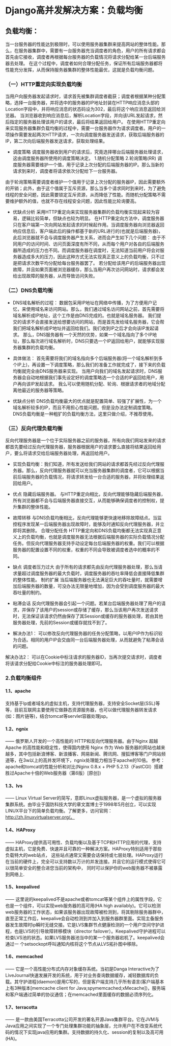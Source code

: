 # Django高并发解决方案：负载均衡

## 负载均衡：
当一台服务器的性能达到极限时，可以使用服务器集群来提高网站的整体性能。那么，在服务器集群中，需要有一台服务器充当调度者的角色，用户的所有请求都会首先由它接收，调度者再根据每台服务器的负载情况将请求分配给某一台后端服务器去处理。
在这个过程中，调度者如何合理分配任务，保证所有后端服务器都将性能充分发挥，从而保持服务器集群的整体性能最优，这就是负载均衡问题。

### （一）HTTP重定向实现负载均衡
当用户向服务器发起请求时，请求首先被集群调度者截获；调度者根据某种分配策略，选择一台服务器，并将选中的服务器的IP地址封装在HTTP响应消息头部的Location字段中，并将响应消息的状态码设为302，最后将这个响应消息返回给浏览器。
当浏览器收到响应消息后，解析Location字段，并向该URL发起请求，然后指定的服务器处理该用户的请求，最后将结果返回给用户。
在使用HTTP重定向来实现服务器集群负载均衡的过程中，需要一台服务器作为请求调度者。用户的一项操作需要发起两次HTTP请求，一次向调度服务器发送请求，获取后端服务器的IP，第二次向后端服务器发送请求，获取处理结果。 

* 调度策略
调度服务器收到用户的请求后，究竟选择哪台后端服务器处理请求，这由调度服务器所使用的调度策略决定。
1.随机分配策略 
2.轮询策略(RR) 
调度服务器需要维护一个值，用于记录上次分配的后端服务器的IP。那么当新的请求到来时，调度者将请求依次分配给下一台服务器。

由于轮询策略需要调度者维护一个值用于记录上次分配的服务器IP，因此需要额外的开销；此外，由于这个值属于互斥资源，那么当多个请求同时到来时，为了避免线程的安全问题，因此需要锁定互斥资源，从而降低了性能。而随机分配策略不需要维护额外的值，也就不存在线程安全问题，因此性能比轮询要高。 

* 优缺点分析
采用HTTP重定向来实现服务器集群的负载均衡实现起来较为容易，逻辑比较简单，但缺点也较为明显。
在HTTP重定向方法中，调度服务器只在客户端第一次向网站发起请求的时候起作用。当调度服务器向浏览器返回响应信息后，客户端此后的操作都基于新的URL进行的(也就是后端服务器)，此后浏览器就不会与调度服务器产生关系，进而会产生如下几个问题：
由于不同用户的访问时间、访问页面深度有所不同，从而每个用户对各自的后端服务器所造成的压力也不同。而调度服务器在调度时，无法知道当前用户将会对服务器造成多大的压力，因此这种方式无法实现真正意义上的负载均衡，只不过是把请求次数平均分配给每台服务器罢了。
若分配给该用户的后端服务器出现故障，并且如果页面被浏览器缓存，那么当用户再次访问网站时，请求都会发给出现故障的服务器，从而导致访问失败。

### （二）DNS负载均衡
* DNS域名解析的过程：
数据包采用IP地址在网络中传播，为了方便用户记忆，来使用域名来访问网站。那么，我们通过域名访问网站之前，首先需要将域名解析成IP地址，这个工作是由DNS完成的。也就是域名服务器。
我们提交的请求不会直接发送给想要访问的网站，而是首先发给域名服务器，它会帮我们把域名解析成IP地址并返回给我们。我们收到IP之后才会向该IP发起请求。
那么，DNS服务器有一个天然的优势，如果一个域名指向了多个IP地址，那么每次进行域名解析时，DNS只要选一个IP返回给用户，就能够实现服务器集群的负载均衡。 
* 具体做法：
首先需要将我们的域名指向多个后端服务器(将一个域名解析到多个IP上)，再设置一下调度策略，那么我们的准备工作就完成了，接下来的负载均衡就完全由DNS服务器来实现。
当用户向我们的域名发起请求时，DNS服务器会自动地根据我们事先设定好的调度策略选一个合适的IP返回给用户，用户再向该IP发起请求。 
我么可以使用随机分配、轮询、根据请求者的地域分配离他最近的服务器等策略。 

* 优缺点分析
DNS负载均衡最大的优点就是配置简单、较强了扩展性，为一个域名解析较多的IP，而且不用担心性能问题。但是没办法定制调度策略。
DNS负载均衡是一种粗犷的负载均衡方法，这里只做介绍，不推荐使用。

### （三）反向代理负载均衡
反向代理服务器是一个位于实际服务器之前的服务器，所有向我们网站发来的请求都首先要经过反向代理服务器，服务器根据用户的请求要么直接将结果返回给用户，要么将请求交给后端服务器处理，再返回给用户。
* 实现负载均衡：我们知道，所有发送给我们网站的请求都首先经过反向代理服务器。那么，反向代理服务器就可以充当服务器集群的调度者，它可以根据当前后端服务器的负载情况，将请求转发给一台合适的服务器，并将处理结果返回给用户。 
* 优点
隐藏后端服务器。 
与HTTP重定向相比，反向代理能够隐藏后端服务器，所有浏览器都不会与后端服务器直接交互，从而能够确保调度者的控制权，提升集群的整体性能。
* 故障转移 
与DNS负载均衡相比，反向代理能够更快速地移除故障结点。当监控程序发现某一后端服务器出现故障时，能够及时通知反向代理服务器，并立即将其删除。
合理分配任务 
HTTP重定向和DNS负载均衡都无法实现真正意义上的负载均衡，也就是调度服务器无法根据后端服务器的实际负载情况分配任务。但反向代理服务器支持手动设定每台后端服务器的权重。我们可以根据服务器的配置设置不同的权重，权重的不同会导致被调度者选中的概率的不同。 

* 缺点
调度者压力过大 
由于所有的请求都先由反向代理服务器处理，那么当请求量超过调度服务器的最大负载时，调度服务器的吞吐率降低会直接降低集群的整体性能。
制约扩展 
当后端服务器也无法满足巨大的吞吐量时，就需要增加后端服务器的数量，可没办法无限量地增加，因为会受到调度服务器的最大吞吐量的制约。 

* 粘滞会话
反向代理服务器会引起一个问题。若某台后端服务器处理了用户的请求，并保存了该用户的session或存储了缓存，那么当该用户再次发送请求时，无法保证该请求仍然由保存了其Session或缓存的服务器处理，若由其他服务器处理，先前的Session或缓存就找不到了。

* 解决办法1： 
可以修改反向代理服务器的任务分配策略，以用户IP作为标识较为合适。相同的用户IP会交由同一台后端服务器处理，从而就避免了粘滞会话的问题。

解决办法2： 
可以在Cookie中标注请求的服务器ID，当再次提交请求时，调度者将该请求分配给Cookie中标注的服务器处理即可。

### 2.负载均衡组件
#### 1.1、apache
支持基于Ip或者域名的虚拟主机，支持代理服务器，支持安全Socket层(SSL)等等，目前互联网主要使用它做静态资源服务器，也可以做代理服务器转发请求(如：图片链等)，结合tomcat等servlet容器处理jsp。
#### 1.2、ngnix
—— 俄罗斯人开发的一个高性能的 HTTP和反向代理服务器。由于Nginx 超越 Apache 的高性能和稳定性，使得国内使用 Nginx 作为 Web 服务器的网站也越来越多，其中包括新浪博客、新浪播客、网易新闻、腾讯网、搜狐博客等门户网站频道等，在3w以上的高并发环境下，ngnix处理能力相当于apache的10倍。
参考：apache和tomcat的性能分析和对比(Nginx 0.8.x + PHP 5.2.13（FastCGI）搭建胜过Apache十倍的Web服务器（第6版）[原创])
#### 1.3、lvs
—— Linux Virtual Server的简写，意即Linux虚拟服务器，是一个虚拟的服务器集群系统。由毕业于国防科技大学的章文嵩博士于1998年5月创立，可以实现LINUX平台下的简单负载均衡。了解更多，访问官网：http://zh.linuxvirtualserver.org/。

#### 1.4、HAProxy
—— HAProxy提供高可用性、负载均衡以及基于TCP和HTTP应用的代理，支持虚拟主机，它是免费、快速并且可靠的一种解决方案。HAProxy特别适用于那些负载特大的web站点， 这些站点通常又需要会话保持或七层处理。HAProxy运行在当前的硬件上，完全可以支持数以万计的并发连接。并且它的运行模式使得它可以很简单安全的整合进您当前的架构中， 同时可以保护你的web服务器不被暴露到网络上.

#### 1.5、keepalived
—— 这里说的keepalived不是apache或者tomcat等某个组件上的属性字段，它也是一个组件，可以实现web服务器的高可用(HA high availably)。它可以检测web服务器的工作状态，如果该服务器出现故障被检测到，将其剔除服务器群中，直至正常工作后，keepalive会自动检测到并加入到服务器群里面。实现主备服务器发生故障时ip瞬时无缝交接。它是LVS集群节点健康检测的一个用户空间守护进程，也是LVS的引导故障转移模块（director failover）。Keepalived守护进程可以检查LVS池的状态。如果LVS服务器池当中的某一个服务器宕机了。keepalived会通过一 个setsockopt呼叫通知内核将这个节点从LVS拓扑图中移除。

#### 1.6、memcached
—— 它是一个高性能分布式内存对象缓存系统。当初是Danga Interactive为了LiveJournal快速发展开发的系统，用于对业务查询数据缓存，减轻数据库的负载。其守护进程(daemon)是用C写的，但是客户端支持几乎所有语言(客户端基本上有3种版本[memcache client for Java;spymemcached;xMecache])，服务端和客户端通过简单的协议通信；在memcached里面缓存的数据必须序列化。

#### 1.7、terracotta
—— 是一款由美国Terracotta公司开发的著名开源Java集群平台。它在JVM与Java应用之间实现了一个专门处理集群功能的抽象层，允许用户在不改变系统代码的情况下实现java应用的集群。支持数据的持久化、session的复制以及高可用(HA)。
